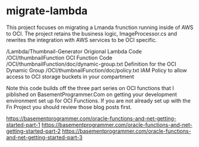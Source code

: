 # migrate-lambda
This project focuses on migrating a Lmanda frunction running inside of AWS to OCI. The project retains the business logic, ImageProcessor.cs and rewrites the integration with AWS services to be OCI specific.

/Lambda/Thumbnail-Generator                     Origional Lambda Code
/OCI/thumbnailFunction                          OCI Function Code
/OCI/thumbnailFunction/doc/dynamic-group.txt    Definition for the OCI Dynamic Group
/OCI/thumbnailFunction/doc/policy.txt           IAM Policy to allow access to OCI storage buckets in your compartment

Note this code builds off the three part series on OCI functions that I piblished on BasementProgrammer.Com on getting your development environment set up for OCI Functions. If you are not already set up with the Fn Project you should review those blog posts first.

https://basementprogrammer.com/oracle-functions-and-net-getting-started-part-1
https://basementprogrammer.com/oracle-functions-and-net-getting-started-part-2
https://basementprogrammer.com/oracle-functions-and-net-getting-started-part-3


